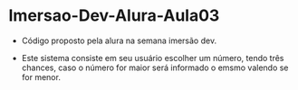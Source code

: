 # Imersao-Dev-Alura-Aula03

* Código proposto pela alura na semana imersão dev.  

* Este sistema consiste em seu usuário escolher um número, tendo três chances, caso o número for maior será informado o emsmo valendo se for menor. 
